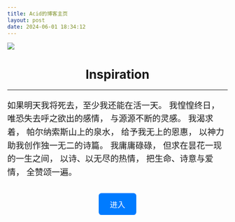 ```yaml
---
title: Acid的博客主页
layout: post
date: 2024-06-01 18:34:12
---
```


![ ](https://img.picui.cn/free/2024/06/03/665d53b89891d.jpeg)

<h1 style="text-align:center;">Inspiration </h1>

---

<p style="font-size:1.2rem;line-height:1.6;">
如果明天我将死去，至少我还能在活一天。  
我惶惶终日，  
唯恐失去呼之欲出的感情，  
与源源不断的灵感。  
我渴求着，  
帕尔纳索斯山上的泉水，  
给予我无上的恩惠，  
以神力助我创作独一无二的诗篇。  
我庸庸碌碌，  
但求在昙花一现的一生之间，  
以诗、以无尽的热情，  
把生命、诗意与爱情，  
全赞颂一遍。  
</p>

<div style="text-align:center;margin-top:2rem;">
  <a href="https://www.ac1d.cc/blog/" style="display:inline-block;background-color:#007bff;color:#fff;padding:0.8rem 1.6rem;border-radius:0.4rem;text-decoration:none;font-size:1.1rem;">进入</a>
</div>